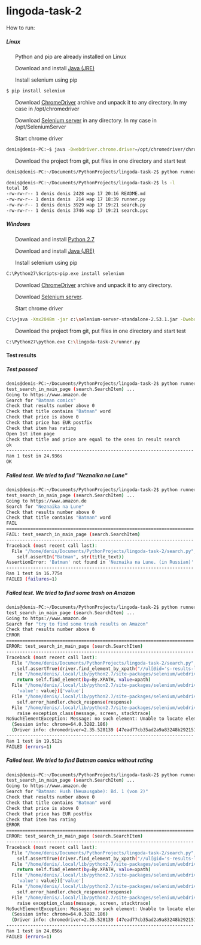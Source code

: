 # lingoda-task-2

<p>How to run:</p>
<h5>Linux</h5>
<ul>Python and pip are already installed on Linux </ul>
<ul>Download and install <a href="http://www.oracle.com/technetwork/java/javase/downloads/index.html">Java (JRE)</a></ul>
<ul>Install selenium using pip</ul>

```bash
$ pip install selenium
```

<ul>Download <a href="https://sites.google.com/a/chromium.org/chromedriver/downloads">ChromeDriver</a> archive and unpack it to any directory. In my case in /opt/chromedriver</ul>
<ul>Download <a href="https://www.seleniumhq.org/download/">Selenium server</a> in any directory. In my case in /opt/SeleniumServer</ul>

<ul>Start chrome driver</ul>

```bash
denis@denis-PC:~$ java -Dwebdriver.chrome.driver=/opt/chromedriver/chromedriver -jar /opt/SeleniumServer/selenium-server-standalone-3.9.1.jar
```

<ul>Download the project from git, put files in one directory and start test</ul>

```bash
denis@denis-PC:~/Documents/PythonProjects/lingoda-task-2$ python runner.py
```

```bash
denis@denis-PC:~/Documents/PythonProjects/lingoda-task-2$ ls -l
total 16
-rw-rw-r-- 1 denis denis 2428 мар 17 20:16 README.md
-rw-rw-r-- 1 denis denis  214 мар 17 18:39 runner.py
-rw-rw-r-- 1 denis denis 3929 мар 17 19:21 search.py
-rw-rw-r-- 1 denis denis 3746 мар 17 19:21 search.pyc
```

<h5>Windows</h5>
<ul>Download and install <a href="http://www.python.org/download">Python 2.7</a></ul>
<ul>Download and install <a href="http://www.oracle.com/technetwork/java/javase/downloads/index.html">Java (JRE)</a></ul>
<ul>Install selenium using pip</ul>

```bash
C:\Python27\Scripts>pip.exe install selenium
```

<ul>Download <a href="https://sites.google.com/a/chromium.org/chromedriver/downloads">ChromeDriver</a> archive and unpack it to any directory.</ul>
<ul>Download <a href="https://www.seleniumhq.org/download/">Selenium server</a>.</ul>

<ul>Start chrome driver</ul>

```bash
C:\>java -Xmx2048m -jar c:\selenium-server-standalone-2.53.1.jar -Dwebdriver.chrome.driver="C:\chromedriver.exe"
```

<ul>Download the project from git, put files in one directory and start test</ul>

```bash
C:\Python27\python.exe C:\lingoda-task-2\runner.py
```

<h4>Test results</h4>
<h5>Test passed</h5>

```bash
denis@denis-PC:~/Documents/PythonProjects/lingoda-task-2$ python runner.py 
test_search_in_main_page (search.SearchItem) ... 
Going to https://www.amazon.de
Search for "Batman comics"
Check that results number above 0
Check that title contains "Batman" word
Check that price is above 0
Check that price has EUR postfix
Check that item has rating
Open 1st item page
Check that title and price are equal to the ones in result search
ok
----------------------------------------------------------------------
Ran 1 test in 24.936s
OK
```

<h5>Failed test. We tried to find "Neznaika na Lune"</h5>

```bash
denis@denis-PC:~/Documents/PythonProjects/lingoda-task-2$ python runner.py 
test_search_in_main_page (search.SearchItem) ... 
Going to https://www.amazon.de
Search for "Neznaika na Lune"
Check that results number above 0
Check that title contains "Batman" word
FAIL
======================================================================
FAIL: test_search_in_main_page (search.SearchItem)
----------------------------------------------------------------------
Traceback (most recent call last):
  File "/home/denis/Documents/PythonProjects/lingoda-task-2/search.py", line 45, in test_search_in_main_page
    self.assertIn("Batman", str(title_text))
AssertionError: 'Batman' not found in 'Neznaika na Lune. (in Russian)'
----------------------------------------------------------------------
Ran 1 test in 16.775s
FAILED (failures=1)
```

<h5>Failed test. We tried to find some trash on Amazon</h5>

```bash
denis@denis-PC:~/Documents/PythonProjects/lingoda-task-2$ python runner.py 
test_search_in_main_page (search.SearchItem) ... 
Going to https://www.amazon.de
Search for "try to find some trash results on Amazon"
Check that results number above 0
ERROR
======================================================================
ERROR: test_search_in_main_page (search.SearchItem)
----------------------------------------------------------------------
Traceback (most recent call last):
  File "/home/denis/Documents/PythonProjects/lingoda-task-2/search.py", line 35, in test_search_in_main_page
    self.assertTrue(driver.find_element_by_xpath("//ul[@id='s-results-list-atf']//li[@id='result_0']"))
  File "/home/denis/.local/lib/python2.7/site-packages/selenium/webdriver/remote/webdriver.py", line 385, in find_element_by_xpath
    return self.find_element(by=By.XPATH, value=xpath)
  File "/home/denis/.local/lib/python2.7/site-packages/selenium/webdriver/remote/webdriver.py", line 955, in find_element
    'value': value})['value']
  File "/home/denis/.local/lib/python2.7/site-packages/selenium/webdriver/remote/webdriver.py", line 312, in execute
    self.error_handler.check_response(response)
  File "/home/denis/.local/lib/python2.7/site-packages/selenium/webdriver/remote/errorhandler.py", line 242, in check_response
    raise exception_class(message, screen, stacktrace)
NoSuchElementException: Message: no such element: Unable to locate element: {"method":"xpath","selector":"//ul[@id='s-results-list-atf']//li[@id='result_0']"}
  (Session info: chrome=64.0.3282.186)
  (Driver info: chromedriver=2.35.528139 (47ead77cb35ad2a9a83248b292151462a66cd881),platform=Linux 4.10.0-28-generic x86_64)
----------------------------------------------------------------------
Ran 1 test in 19.512s
FAILED (errors=1)
```

<h5>Failed test. We tried to find Batman comics without rating</h5>

```bash
denis@denis-PC:~/Documents/PythonProjects/lingoda-task-2$ python runner.py 
test_search_in_main_page (search.SearchItem) ... 
Going to https://www.amazon.de
Search for "Batman: Hush (Neuausgabe): Bd. 1 (von 2)"
Check that results number above 0
Check that title contains "Batman" word
Check that price is above 0
Check that price has EUR postfix
Check that item has rating
ERROR
======================================================================
ERROR: test_search_in_main_page (search.SearchItem)
----------------------------------------------------------------------
Traceback (most recent call last):
  File "/home/denis/Documents/PythonProjects/lingoda-task-2/search.py", line 65, in test_search_in_main_page
    self.assertTrue(driver.find_element_by_xpath("//ul[@id='s-results-list-atf']//li[@id='result_0']//span["
  File "/home/denis/.local/lib/python2.7/site-packages/selenium/webdriver/remote/webdriver.py", line 385, in find_element_by_xpath
    return self.find_element(by=By.XPATH, value=xpath)
  File "/home/denis/.local/lib/python2.7/site-packages/selenium/webdriver/remote/webdriver.py", line 955, in find_element
    'value': value})['value']
  File "/home/denis/.local/lib/python2.7/site-packages/selenium/webdriver/remote/webdriver.py", line 312, in execute
    self.error_handler.check_response(response)
  File "/home/denis/.local/lib/python2.7/site-packages/selenium/webdriver/remote/errorhandler.py", line 242, in check_response
    raise exception_class(message, screen, stacktrace)
NoSuchElementException: Message: no such element: Unable to locate element: {"method":"xpath","selector":"//ul[@id='s-results-list-atf']//li[@id='result_0']//span[@class='a-declarative']//span[@class='a-icon-alt']"}
  (Session info: chrome=64.0.3282.186)
  (Driver info: chromedriver=2.35.528139 (47ead77cb35ad2a9a83248b292151462a66cd881),platform=Linux 4.10.0-28-generic x86_64)
----------------------------------------------------------------------
Ran 1 test in 24.056s
FAILED (errors=1)
```
